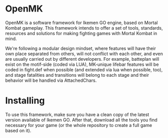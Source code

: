 # OpenMK
OpenMK is a software framework for Ikemen GO engine, based on Mortal Kombat gameplay. This framework intends to offer a set of tools, standards, resources and solutions for making fighting games with Mortal Kombat in mind.

We're following a modular design mindset, where features will have their own place separated from others, will not conflict with each other, and even are usually carried out by different developers. For example, batteplan will exist on the motif-side (coded via LUA), MK-unique lifebar features will be coded in fight.def when possible (and extended via lua when possible, too), and stage fatalities and transitions will belong to each stage and their behavior will be handled via AttachedChars.

# Installing
To use this framework, make sure you have a clean copy of the latest version available of Ikemen GO. After that, download all the tools you find necessary for your game (or the whole repository to create a full game based on it).
